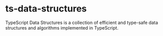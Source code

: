 # ts-data-structures

TypeScript Data Structures is a collection of efficient and type-safe data structures and algorithms implemented in TypeScript.
